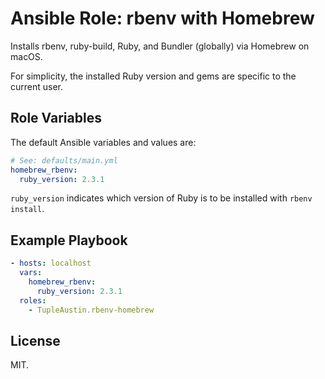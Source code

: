 # Ansible Role: rbenv with Homebrew

Installs rbenv, ruby-build, Ruby, and Bundler (globally) via Homebrew on macOS.

For simplicity, the installed Ruby version and gems are specific to the current user.

## Role Variables

The default Ansible variables and values are:

```yaml
# See: defaults/main.yml
homebrew_rbenv:
  ruby_version: 2.3.1
```

`ruby_version` indicates which version of Ruby is to be installed with `rbenv install`.

## Example Playbook

```yaml
- hosts: localhost
  vars:
    homebrew_rbenv:
      ruby_version: 2.3.1
  roles:
    - TupleAustin.rbenv-homebrew
```

## License

MIT.
